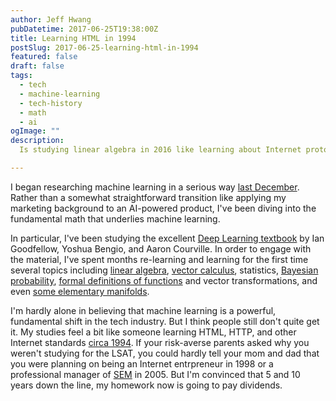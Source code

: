 ```yaml
---
author: Jeff Hwang
pubDatetime: 2017-06-25T19:38:00Z
title: Learning HTML in 1994
postSlug: 2017-06-25-learning-html-in-1994
featured: false
draft: false
tags:
  - tech
  - machine-learning
  - tech-history
  - math
  - ai
ogImage: ""
description:
  Is studying linear algebra in 2016 like learning about Internet protocols in 1994? 

---
```


I began researching machine learning in a serious way [last December](/posts/2016-12-20-springtime-for-machine-learning/). Rather than a somewhat straightforward transition like applying my marketing background to an AI-powered product, I've been diving into the fundamental math that underlies machine learning.

In particular, I've been studying the  excellent [Deep Learning textbook](http://www.deeplearningbook.org/) by Ian Goodfellow, Yoshua Bengio, and Aaron Courville. In order to  engage with the material, I've spent months re-learning and learning for the first time several topics including [linear algebra](http://math.mit.edu/~gs/linearalgebra/), [vector calculus](https://www.amazon.com/Calculus-Applied-Mathematics-Computing-Science/dp/0198596529/), statistics, [Bayesian probability](https://en.wikipedia.org/wiki/Bayesian_probability), [formal definitions of functions](https://www.khanacademy.org/math/linear-algebra/matrix-transformations/linear-transformations/v/a-more-formal-understanding-of-functions) and vector transformations, and even [some elementary manifolds](https://en.wikipedia.org/wiki/Manifold).

I'm hardly alone in believing that machine learning is a powerful, fundamental shift in the tech industry. But I think people still don't quite get it. My studies feel a bit like someone learning HTML, HTTP, and other  Internet standards [circa 1994](https://en.wikipedia.org/wiki/Netscape#History). If your risk-averse parents asked why you weren't studying for the LSAT, you could hardly tell your mom and dad that you were planning on being an Internet entrpreneur in 1998 or a professional manager of [SEM](https://en.wikipedia.org/wiki/Search_engine_marketing#History) in 2005. But I'm convinced that 5 and 10 years down the line, my homework now is going to pay dividends.